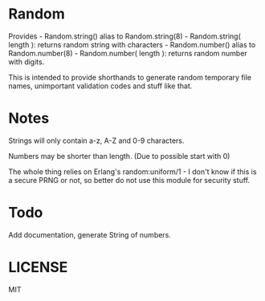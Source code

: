 Random
======

Provides
    -   Random.string() alias to Random.string(8)
    -   Random.string( length ): returns random string with <length> characters
    -   Random.number() alias to Random.number(8)
    -   Random.number( length ): returns random number with <length> digits.

This is intended to provide shorthands to generate random temporary file names,
unimportant validation codes and stuff like that.

Notes
=====

Strings will only contain a-z, A-Z and 0-9 characters.

Numbers may be shorter than length. (Due to possible start with 0)

The whole thing relies on Erlang's random:uniform/1 - I don't know if this is a
secure PRNG or not, so better do not use this module for security stuff.

Todo
====

Add documentation, generate String of numbers.

LICENSE
=======
MIT
